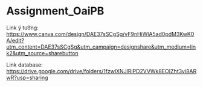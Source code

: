 # Assignment_OaiPB
 
Link ý tưởng: https://www.canva.com/design/DAE37sSCgSg/vF9nHiWlA5ad0pdM3KwK0A/edit?utm_content=DAE37sSCgSg&utm_campaign=designshare&utm_medium=link2&utm_source=sharebutton

Link database: https://drive.google.com/drive/folders/1fzwlXNJlRiPD2VVWk8EOIZht3vi8ARwR?usp=sharing

